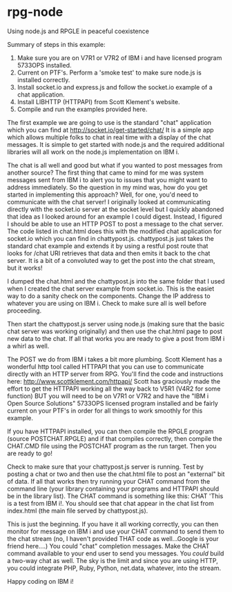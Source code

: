 # rpg-node
Using node.js and RPGLE in peaceful coexistence

Summary of steps in this example:

1) Make sure you are on V7R1 or V7R2 of IBM i and have licensed program 5733OPS installed.
2) Current on PTF's.  Perform a 'smoke test' to make sure node.js is installed correctly.
3) Install socket.io and express.js and follow the socket.io example of a chat application.
4) Install LIBHTTP (HTTPAPI) from Scott Klement's website.
5) Compile and run the examples provided here.

The first example we are going to use is the standard "chat" application which you can find at http://socket.io/get-started/chat/ It is a simple app which allows multiple folks to chat in real time with a display of the chat messages.  It is simple to get started with node.js and the required additional libraries will all work on the node.js implementation on IBM i.  

The chat is all well and good but what if you wanted to post messages from another source?  The first thing that came to mind for me was system messages sent from IBM i to alert you to issues that you might want to address immediately.  So the question in my mind was, how do you get started in implementing this approach?  Well, for one, you'd need to communicate with the chat server!  I originally looked at communicating directly with the socket.io server at the socket level but I quickly abandoned that idea as I looked around for an example I could digest.  Instead, I figured I should be able to use an HTTP POST to post a message to the chat server. The code listed in chat.html does this with the modified chat application for socket.io which you can find in chattypost.js.  chattypost.js just takes the standard chat example and extends it by using a restful post route that looks for /chat URI retrieves that data and then emits it back to the chat server.  It is a bit of a convoluted way to get the post into the chat stream, but it works!

I dumped the chat.html and the chattypost.js into the same folder that I used when I created the chat server example from socket.io.  This is the easiet way to do a sanity check on the components.  Change the IP address to whatever you are using on IBM i.  Check to make sure all is well before proceeding.

Then start the chattypost.js server using node.js (making sure that the basic chat server was working originally) and then use the chat.html page to post new data to the chat.  If all that works you are ready to give a post from IBM i a whirl as well.

The POST we do from IBM i takes a bit more plumbing.  Scott Klement has a wonderful http tool called HTTPAPI that you can use to communicate directly with an HTTP server from RPG.  You'll find the code and instructions here: http://www.scottklement.com/httpapi/  Scott has graciously made the effort to get the HTTPAPI working all the way back to V5R1 (V4R2 for some function) BUT you will need to be on V7R1 or V7R2 and have the "IBM i Open Source Solutions" 5733OPS licensed program installed and be fairly current on your PTF's in order for all things to work smoothly for this example.

If you have HTTPAPI installed, you can then compile the RPGLE program (source POSTCHAT.RPGLE) and if that compiles correctly, then compile the CHAT.CMD file using the POSTCHAT program as the run target. Then you are ready to go!

Check to make sure that your chattypost.js server is running.  Test by posting a chat or two and then use the chat.html file to post an "external" bit of data.  If all that works then try running your CHAT command from the command line (your library containing your programs and HTTPAPI should be in the library list).  The CHAT command is something like this:  CHAT 'This is a test from IBM i!.  You should see that chat appear in the chat list from index.html (the main file served by chattypost.js).

This is just the beginning.  If you have it all working correctly, you can then monitor for message on IBM i and use your CHAT command to send them to the chat stream (no, I haven't provided THAT code as well...Google is your friend here....)  You could "chat" completion messages.  Make the CHAT command available to your end user to send you messages.  You *could* build a two-way chat as well.  The sky is the limit and since you are using HTTP, you could integrate PHP, Ruby, Python, net.data, whatever, into the stream.  

Happy coding on IBM i!
